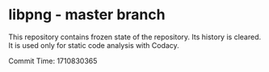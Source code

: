 # libpng - master branch

This repository contains frozen state of the repository.
Its history is cleared. It is used only for static code
analysis with Codacy.

Commit Time: 1710830365